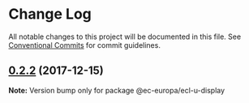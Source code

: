 # Change Log

All notable changes to this project will be documented in this file.
See [Conventional Commits](https://conventionalcommits.org) for commit guidelines.

<a name="0.2.2"></a>

## [0.2.2](https://github.com/ec-europa/europa-component-library/compare/@ec-europa/ecl-u-display@0.2.1...@ec-europa/ecl-u-display@0.2.2) (2017-12-15)

**Note:** Version bump only for package @ec-europa/ecl-u-display
